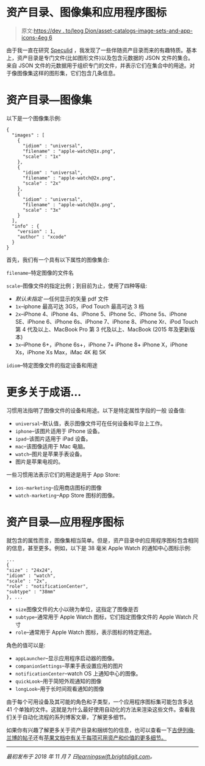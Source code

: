 # 资产目录、图像集和应用程序图标

> 原文:[https://dev . to/leog Dion/asset-catalogs-image-sets-and-app-icons-4eg 6](https://dev.to/leogdion/asset-catalogs-image-sets-and-app-icons-4eg6)

由于我一直在研究 [Speculid](https://speculid.com/?utm_source=learningswift&utm_medium=web) ，我发现了一些伴随资产目录而来的有趣特质。基本上，资产目录是专门文件(比如图形文件)以及包含元数据的 JSON 文件的集合。来自 JSON 文件的元数据用于组织专门的文件，并表示它们在集合中的用途。对于像图像集这样的图形集，它们包含几条信息。

# 资产目录—图像集

以下是一个图像集示例:

```
{
  "images" : [
    {
      "idiom" : "universal",
      "filename" : "apple-watch@1x.png",
      "scale" : "1x"
    },
    {
      "idiom" : "universal",
      "filename" : "apple-watch@2x.png",
      "scale" : "2x"
    },
    {
      "idiom" : "universal",
      "filename" : "apple-watch@3x.png",
      "scale" : "3x"
    }
  ],
  "info" : {
    "version" : 1,
    "author" : "xcode"
  }
} 
```

首先，我们有一个具有以下属性的图像集合:

`filename`–特定图像的文件名

`scale`–图像文件的指定比例；到目前为止，使用了四种等级:

*   *默认未指定* —任何显示的矢量 pdf 文件
*   `1x`–iphone 最高可达 3GS，iPod Touch 最高可达 3 档
*   `2x`–iPhone 4、iPhone 4s、iPhone 5、iPhone 5c、iPhone 5s、iPhone SE、iPhone 6、iPhone 6s、iPhone 7、iPhone 8、iPhone Xr、iPod Touch 第 4 代及以上、MacBook Pro 第 3 代及以上、MacBook (2015 年及更新版本)
*   `3x`–iPhone 6+，iPhone 6s+，iPhone 7+ iPhone 8+ iPhone X，iPhone Xs，iPhone Xs Max，iMac 4K 和 5K

`idiom`–特定图像文件的指定设备和用途

# 更多关于成语…

习惯用法指明了图像文件的设备和用途。以下是特定属性字段的一般
设备值:

*   `universal`–默认值，表示图像文件可在任何设备和平台上工作。
*   `iphone`–该图片适用于 iPhone 设备。
*   `ipad`–该图片适用于 iPad 设备。
*   `mac`–该图像适用于 Mac 电脑。
*   `watch`–图片是苹果手表设备。
*   图片是苹果电视的。

一些习惯用法表示它们的用途是用于 App Store:

*   `ios-marketing`–应用商店图标的图像
*   `watch-marketing`–App Store 图标的图像。

# 资产目录—应用程序图标

就包含的属性而言，图像集相当简单。但是，资产目录中的应用程序图标包含相同的信息，甚至更多。例如，以下是 38 毫米 Apple Watch 的通知中心图标示例:

```
... 
{   
"size" : "24x24",   
"idiom" : "watch",   
"scale" : "2x",   
"role" : "notificationCenter",   
"subtype" : "38mm" 
}, ... 
```

*   `size`图像文件的大小以磅为单位，这指定了图像是否
*   `subtype`–通常用于 Apple Watch 图标，它们指定图像文件的 Apple Watch 尺寸
*   `role`–通常用于 Apple Watch 图标，表示图标的特定用途。

角色的值可以是:

*   `appLauncher`–显示应用程序启动器的图像。
*   `companionSettings`–苹果手表设置应用的图片
*   `notificationCenter`–watch OS 上通知中心的图像。
*   `quickLook`–用于简短外观通知的图像
*   `longLook`–用于长时间观看通知的图像

由于每个可用设备及其可能的角色和子类型，一个应用程序图标集可能包含多达 41 个单独的文件。这就是为什么最好使用自动化的方法来渲染这些文件。查看我们关于自动化流程的系列博客文章，了解更多细节。

如果你有兴趣了解更多关于资产目录和捆绑包的信息，也可以查看一下[古伊列梅·兰博的帖子](https://rambo.codes/ios/2018/10/03/unleashing-the-power-of-asset-catalogs-and-bundles-on-ios.html)还有[苹果文档中有关于每项可用资产和价值的更多细节。](https://developer.apple.com/library/archive/documentation/Xcode/Reference/xcode_ref-Asset_Catalog_Format/)

* * *

*最初发布于 2018 年 11 月 7 日[learningswift.brightdigit.com](https://learningswift.brightdigit.com/asset-catalogs-image-sets-app-icons/)。*